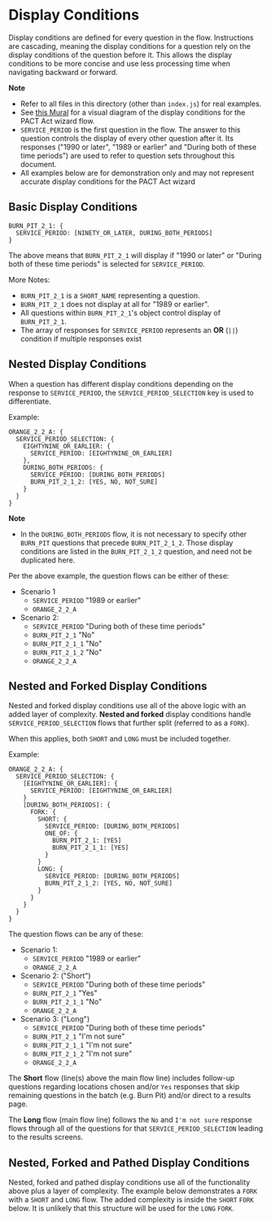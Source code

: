 # Display Conditions

Display conditions are defined for every question in the flow. Instructions are cascading, meaning the display
conditions for a question rely on the display conditions of the question before it. This allows the display
conditions to be more concise and use less processing time when navigating backward or forward.

**Note**
- Refer to all files in this directory (other than `index.js`) for real examples.
- See [this Mural](https://app.mural.co/t/departmentofveteransaffairs9999/m/departmentofveteransaffairs9999/1692989444688/0044b9825c82d8d23920601f68c41a61d047d681?sender=ue51e6049230e03c1248b5078) for a visual diagram of the display conditions
for the PACT Act wizard flow.
- `SERVICE_PERIOD` is the first question in the flow. The answer to this question controls the display of
every other question after it. Its responses ("1990 or later", "1989 or earlier" and "During both of these time periods")
are used to refer to question sets throughout this document.
- All examples below are for demonstration only and may not represent accurate display conditions for the PACT Act wizard

## Basic Display Conditions

```
BURN_PIT_2_1: {
  SERVICE_PERIOD: [NINETY_OR_LATER, DURING_BOTH_PERIODS]
}
```

The above means that `BURN_PIT_2_1` will display if "1990 or later" or "During both of these time periods" is selected
for `SERVICE_PERIOD`.

More Notes:
- `BURN_PIT_2_1` is a `SHORT_NAME` representing a question.
- `BURN_PIT_2_1` does not display at all for "1989 or earlier".
- All questions within `BURN_PIT_2_1`'s object control display of `BURN_PIT_2_1`.
- The array of responses for `SERVICE_PERIOD` represents an **OR** (`||`) condition if multiple responses exist

## Nested Display Conditions

When a question has different display conditions depending on the response to `SERVICE_PERIOD`, the `SERVICE_PERIOD_SELECTION`
key is used to differentiate.

Example:

```
ORANGE_2_2_A: {
  SERVICE_PERIOD_SELECTION: {
    EIGHTYNINE_OR_EARLIER: {
      SERVICE_PERIOD: [EIGHTYNINE_OR_EARLIER]
    },
    DURING_BOTH_PERIODS: {
      SERVICE_PERIOD: [DURING_BOTH_PERIODS]
      BURN_PIT_2_1_2: [YES, NO, NOT_SURE]
    }
  }
}
```

**Note**
- In the `DURING_BOTH_PERIODS` flow, it is not necessary to specify other `BURN_PIT` questions that precede `BURN_PIT_2_1_2`.
Those display conditions are listed in the `BURN_PIT_2_1_2` question, and need not be duplicated here.

Per the above example, the question flows can be either of these:
- Scenario 1
  - `SERVICE_PERIOD` "1989 or earlier"
  - `ORANGE_2_2_A`
- Scenario 2: 
  - `SERVICE_PERIOD` "During both of these time periods"
  - `BURN_PIT_2_1` "No"
  - `BURN_PIT_2_1_1` "No"
  - `BURN_PIT_2_1_2` "No"
  - `ORANGE_2_2_A`

## Nested and Forked Display Conditions

Nested and forked display conditions use all of the above logic with an added layer of complexity. **Nested and forked** display conditions handle `SERVICE_PERIOD_SELECTION` flows that further split (referred to as a `FORK`).

When this applies, both `SHORT` and `LONG` must be included together.

Example:

```
ORANGE_2_2_A: {
  SERVICE_PERIOD_SELECTION: {
    [EIGHTYNINE_OR_EARLIER]: {
      SERVICE_PERIOD: [EIGHTYNINE_OR_EARLIER]
    }
    [DURING_BOTH_PERIODS]: {
      FORK: {
        SHORT: {
          SERVICE_PERIOD: [DURING_BOTH_PERIODS]
          ONE_OF: {
            BURN_PIT_2_1: [YES]
            BURN_PIT_2_1_1: [YES]
          }
        }
        LONG: {
          SERVICE_PERIOD: [DURING_BOTH_PERIODS]
          BURN_PIT_2_1_2: [YES, NO, NOT_SURE]
        }
      }
    }
  }
}
```

The question flows can be any of these:
- Scenario 1:
  - `SERVICE_PERIOD` "1989 or earlier"
  - `ORANGE_2_2_A`
- Scenario 2: ("Short")
  - `SERVICE_PERIOD` "During both of these time periods"
  - `BURN_PIT_2_1` "Yes"
  - `BURN_PIT_2_1_1` "No"
  - `ORANGE_2_2_A`
- Scenario 3: ("Long")
  - `SERVICE_PERIOD` "During both of these time periods"
  - `BURN_PIT_2_1` "I'm not sure"
  - `BURN_PIT_2_1_1` "I'm not sure"
  - `BURN_PIT_2_1_2` "I'm not sure"
  - `ORANGE_2_2_A`

The **Short** flow (line(s) above the main flow line) includes follow-up questions regarding locations chosen and/or `Yes` responses that skip remaining questions in the batch (e.g. Burn Pit) and/or direct to a results page.

The **Long** flow (main flow line) follows the `No` and `I'm not sure` response flows through all of the questions for that
`SERVICE_PERIOD_SELECTION` leading to the results screens.

## Nested, Forked and Pathed Display Conditions

Nested, forked and pathed display conditions use all of the functionality above plus a layer of complexity. The example below demonstrates a `FORK` with a
`SHORT` and `LONG` flow. The added complexity is inside the `SHORT` `FORK` below. It is unlikely that this structure will be used for the `LONG` `FORK`.